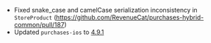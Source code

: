 - Fixed snake_case and camelCase serialization inconsistency in `StoreProduct` (https://github.com/RevenueCat/purchases-hybrid-common/pull/187)
- Updated `purchases-ios` to [4.9.1](https://github.com/RevenueCat/purchases-ios/releases/tag/4.9.1)
